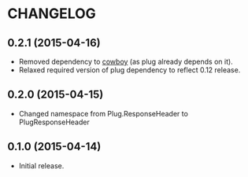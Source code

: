 # CHANGELOG

## 0.2.1 (2015-04-16)

* Removed dependency to [cowboy](https://github.com/ninenines/cowboy) (as plug already depends on it).
* Relaxed required version of plug dependency to reflect 0.12 release.

## 0.2.0 (2015-04-15)

* Changed namespace from Plug.ResponseHeader to PlugResponseHeader

## 0.1.0 (2015-04-14)

* Initial release.
